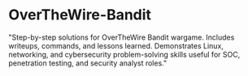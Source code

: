 # OverTheWire-Bandit
"Step-by-step solutions for OverTheWire Bandit wargame. Includes writeups, commands, and lessons learned. Demonstrates Linux, networking, and cybersecurity problem-solving skills useful for SOC, penetration testing, and security analyst roles."
